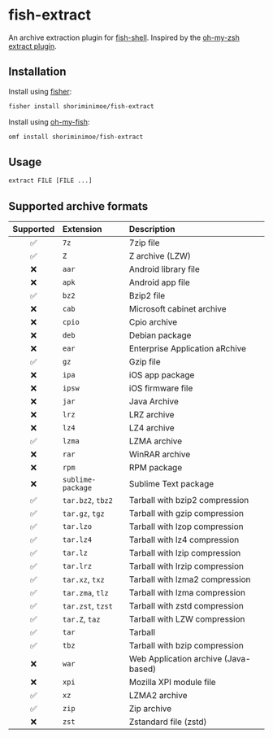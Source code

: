 # fish-extract

An archive extraction plugin for
[fish-shell](https://github.com/fish-shell/fish-shell). Inspired by the
[oh-my-zsh extract plugin](https://github.com/ohmyzsh/ohmyzsh/tree/master/plugins/extract).

## Installation

Install using [fisher](https://github.com/jorgebucaran/fisher):

```sh
fisher install shoriminimoe/fish-extract
```

Install using [oh-my-fish](https://github.com/oh-my-fish/oh-my-fish):

```sh
omf install shoriminimoe/fish-extract
```

## Usage

```sh
extract FILE [FILE ...]
```

## Supported archive formats

| Supported | Extension         | Description                          |
| :-------: | :---------------- | :----------------------------------- |
|    ✅     | `7z`              | 7zip file                            |
|    ✅     | `Z`               | Z archive (LZW)                      |
|    ❌     | `aar`             | Android library file                 |
|    ❌     | `apk`             | Android app file                     |
|    ✅     | `bz2`             | Bzip2 file                           |
|    ❌     | `cab`             | Microsoft cabinet archive            |
|    ❌     | `cpio`            | Cpio archive                         |
|    ❌     | `deb`             | Debian package                       |
|    ❌     | `ear`             | Enterprise Application aRchive       |
|    ✅     | `gz`              | Gzip file                            |
|    ❌     | `ipa`             | iOS app package                      |
|    ❌     | `ipsw`            | iOS firmware file                    |
|    ❌     | `jar`             | Java Archive                         |
|    ❌     | `lrz`             | LRZ archive                          |
|    ❌     | `lz4`             | LZ4 archive                          |
|    ✅     | `lzma`            | LZMA archive                         |
|    ❌     | `rar`             | WinRAR archive                       |
|    ❌     | `rpm`             | RPM package                          |
|    ❌     | `sublime-package` | Sublime Text package                 |
|    ✅     | `tar.bz2`, `tbz2` | Tarball with bzip2 compression       |
|    ✅     | `tar.gz`, `tgz`   | Tarball with gzip compression        |
|    ✅     | `tar.lzo`         | Tarball with lzop compression        |
|    ✅     | `tar.lz4`         | Tarball with lz4 compression         |
|    ✅     | `tar.lz`          | Tarball with lzip compression        |
|    ✅     | `tar.lrz`         | Tarball with lrzip compression       |
|    ✅     | `tar.xz`, `txz`   | Tarball with lzma2 compression       |
|    ✅     | `tar.zma`, `tlz`  | Tarball with lzma compression        |
|    ✅     | `tar.zst`, `tzst` | Tarball with zstd compression        |
|    ✅     | `tar.Z`, `taz`    | Tarball with LZW compression         |
|    ✅     | `tar`             | Tarball                              |
|    ✅     | `tbz`             | Tarball with bzip compression        |
|    ❌     | `war`             | Web Application archive (Java-based) |
|    ❌     | `xpi`             | Mozilla XPI module file              |
|    ✅     | `xz`              | LZMA2 archive                        |
|    ✅     | `zip`             | Zip archive                          |
|    ❌     | `zst`             | Zstandard file (zstd)                |
